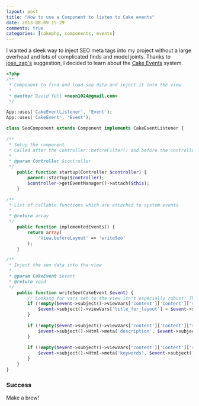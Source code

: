 ```yaml
---
layout: post
title: "How to use a Component to listen to Cake events"
date: 2013-08-09 15:29
comments: true
categories: [cakephp, components, events]
---
```


I wanted a sleek way to inject SEO meta tags into my project without a large overhead and lots of complicated finds and model joints. Thanks to [jose_zap's](https://github.com/lorenzo) suggestion, I decided to learn about the [Cake Events](http://book.cakephp.org/2.0/en/core-libraries/events.html) system.

```php
<?php
/**
 * Component to find and load seo data and inject it into the view
 *
 * @author David Yell <neon1024@gmail.com>
 */

App::uses('CakeEventListener', 'Event');
App::uses('CakeEvent', 'Event');

class SeoComponent extends Component implements CakeEventListener {
	
/**
 * Setup the component
 * Called after the Controller::beforeFilter() and before the controller action
 * 
 * @param Controller $controller
 */
	public function startup(Controller $controller) {
		parent::startup($controller);
		$controller->getEventManager()->attach($this);
	}

/**
 * List of callable functions which are attached to system events
 * 
 * @return array
 */
	public function implementedEvents() {
		return array(
			'View.beforeLayout' => 'writeSeo'
		);
	}

/**
 * Inject the seo data into the view
 * 
 * @param CakeEvent $event
 * @return void
 */
	public function writeSeo(CakeEvent $event) {
		// Looking for vars set to the view isn't especially robust! This should probably call a behaviour method which goes and looks up data
		if (!empty($event->subject()->viewVars['content']['Content']['seo_title'])) {
			$event->subject()->viewVars['title_for_layout'] = $event->subject()->viewVars['content']['Content']['seo_title'];
		}
		
		if (!empty($event->subject()->viewVars['content']['Content']['seo_description'])) {
			$event->subject()->Html->meta('description', $event->subject()->viewVars['content']['Content']['seo_description'], array('block' => 'meta'));
		}
		
		if (!empty($event->subject()->viewVars['content']['Content']['seo_keywords'])) {
			$event->subject()->Html->meta('keywords', $event->subject()->viewVars['content']['Content']['seo_keywords'], array('block' => 'meta'));
		}
	}
}
```


### Success
Make a brew!